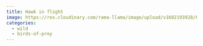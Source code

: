 ```yaml
---
title: Hawk in flight
image: https://res.cloudinary.com/rama-llama/image/upload/v1602193928/Flight_awo7wq.jpg
categories:
  - wild
  - birds-of-prey
---
```

